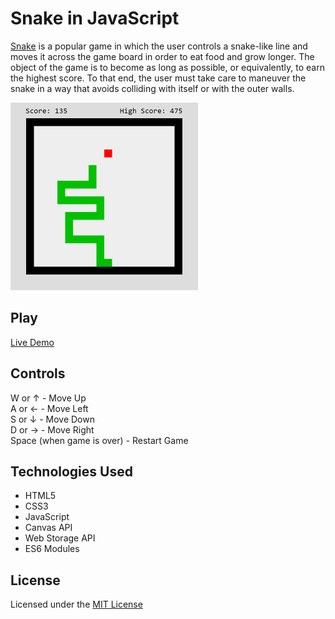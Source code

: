 # Snake in JavaScript

[Snake](<https://en.wikipedia.org/wiki/Snake_(video_game_genre)>) is a popular game in which the user controls a snake-like line and moves it across the game board in order to eat food and grow longer. The object of the game is to become as long as possible, or equivalently, to earn the highest score. To that end, the user must take care to maneuver the snake in a way that avoids colliding with itself or with the outer walls.

<img src="/images/snake.png" alt="A game of Snake being played" width="300px" height="300px">

## Play

[Live Demo](https://atorcode.github.io/snake/)

## Controls

W or &#8593; - Move Up  
A or &#8592; - Move Left  
S or &#8595; - Move Down  
D or &#8594; - Move Right  
Space (when game is over) - Restart Game

## Technologies Used

- HTML5
- CSS3
- JavaScript
- Canvas API
- Web Storage API
- ES6 Modules

## License

Licensed under the [MIT License](LICENSE)
